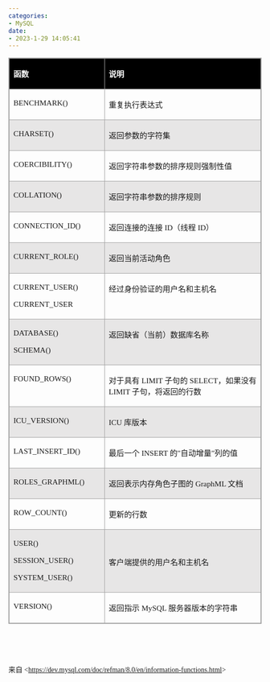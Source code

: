```yaml
---
categories:
- MySQL
date:
- 2023-1-29 14:05:41
---
```


<table summary="" cellspacing="0"
    style="border-collapse:collapse; border-color:#a3a3a3; border-style:solid; border-width:1px"
    class=" cke_show_border">
    <tbody>
        <tr>
            <td
                style="background-color:black; border-bottom:1px solid #a3a3a3; border-left:1px solid #a3a3a3; border-right:1px solid #a3a3a3; border-top:1px solid #a3a3a3; vertical-align:top; width:2.1208in">
                <p><span style="font-size:11.5pt"><span style="font-family:&quot;Microsoft YaHei UI&quot;"><span
                                style="color:white"><strong>函数</strong></span></span></span></p>
            </td>
            <td
                style="background-color:black; border-bottom:1px solid #a3a3a3; border-left:1px solid #a3a3a3; border-right:1px solid #a3a3a3; border-top:1px solid #a3a3a3; vertical-align:top; width:5.277in">
                <p><span style="font-size:11.5pt"><span style="font-family:&quot;Microsoft YaHei UI&quot;"><span
                                style="color:white"><strong>说明</strong></span></span></span></p>
            </td>
        </tr>
        <tr>
            <td
                style="border-bottom:1px solid #a3a3a3; border-left:1px solid #a3a3a3; border-right:1px solid #a3a3a3; border-top:1px solid #a3a3a3; vertical-align:top; width:2.1208in">
                <p><span style="font-size:11.5pt"><span
                            style="font-family:&quot;Comic Sans MS&quot;">BENCHMARK()</span></span></p>
            </td>
            <td
                style="border-bottom:1px solid #a3a3a3; border-left:1px solid #a3a3a3; border-right:1px solid #a3a3a3; border-top:1px solid #a3a3a3; vertical-align:top; width:5.277in">
                <p><span style="font-size:11.5pt"><span
                            style="font-family:&quot;Microsoft YaHei UI&quot;">重复执行表达式</span></span></p>
            </td>
        </tr>
        <tr>
            <td
                style="background-color:#e7e6e6; border-bottom:1px solid #a3a3a3; border-left:1px solid #a3a3a3; border-right:1px solid #a3a3a3; border-top:1px solid #a3a3a3; vertical-align:top; width:2.1208in">
                <p><span style="font-size:11.5pt"><span
                            style="font-family:&quot;Comic Sans MS&quot;">CHARSET()</span></span></p>
            </td>
            <td
                style="background-color:#e7e6e6; border-bottom:1px solid #a3a3a3; border-left:1px solid #a3a3a3; border-right:1px solid #a3a3a3; border-top:1px solid #a3a3a3; vertical-align:top; width:5.277in">
                <p><span style="font-size:11.5pt"><span
                            style="font-family:&quot;Microsoft YaHei UI&quot;">返回参数的字符集</span></span></p>
            </td>
        </tr>
        <tr>
            <td
                style="border-bottom:1px solid #a3a3a3; border-left:1px solid #a3a3a3; border-right:1px solid #a3a3a3; border-top:1px solid #a3a3a3; vertical-align:top; width:2.1208in">
                <p><span style="font-size:11.5pt"><span
                            style="font-family:&quot;Comic Sans MS&quot;">COERCIBILITY()</span></span></p>
            </td>
            <td
                style="border-bottom:1px solid #a3a3a3; border-left:1px solid #a3a3a3; border-right:1px solid #a3a3a3; border-top:1px solid #a3a3a3; vertical-align:top; width:5.277in">
                <p><span style="font-size:11.5pt"><span
                            style="font-family:&quot;Microsoft YaHei UI&quot;">返回字符串参数的排序规则强制性值</span></span></p>
            </td>
        </tr>
        <tr>
            <td
                style="background-color:#e7e6e6; border-bottom:1px solid #a3a3a3; border-left:1px solid #a3a3a3; border-right:1px solid #a3a3a3; border-top:1px solid #a3a3a3; vertical-align:top; width:2.1208in">
                <p><span style="font-size:11.5pt"><span
                            style="font-family:&quot;Comic Sans MS&quot;">COLLATION()</span></span></p>
            </td>
            <td
                style="background-color:#e7e6e6; border-bottom:1px solid #a3a3a3; border-left:1px solid #a3a3a3; border-right:1px solid #a3a3a3; border-top:1px solid #a3a3a3; vertical-align:top; width:5.277in">
                <p><span style="font-size:11.5pt"><span
                            style="font-family:&quot;Microsoft YaHei UI&quot;">返回字符串参数的排序规则</span></span></p>
            </td>
        </tr>
        <tr>
            <td
                style="border-bottom:1px solid #a3a3a3; border-left:1px solid #a3a3a3; border-right:1px solid #a3a3a3; border-top:1px solid #a3a3a3; vertical-align:top; width:2.1208in">
                <p><span style="font-size:11.5pt"><span
                            style="font-family:&quot;Comic Sans MS&quot;">CONNECTION_ID()</span></span></p>
            </td>
            <td
                style="border-bottom:1px solid #a3a3a3; border-left:1px solid #a3a3a3; border-right:1px solid #a3a3a3; border-top:1px solid #a3a3a3; vertical-align:top; width:5.277in">
                <p><span style="font-size:11.5pt"><span
                            style="font-family:&quot;Microsoft YaHei UI&quot;">返回连接的连接</span><span
                            style="font-family:&quot;Comic Sans MS&quot;"> ID</span><span
                            style="font-family:&quot;Microsoft YaHei UI&quot;">（线程</span><span
                            style="font-family:&quot;Comic Sans MS&quot;"> ID</span><span
                            style="font-family:&quot;Microsoft YaHei UI&quot;">）</span></span></p>
            </td>
        </tr>
        <tr>
            <td
                style="background-color:#e7e6e6; border-bottom:1px solid #a3a3a3; border-left:1px solid #a3a3a3; border-right:1px solid #a3a3a3; border-top:1px solid #a3a3a3; vertical-align:top; width:2.1208in">
                <p><span style="font-size:11.5pt"><span
                            style="font-family:&quot;Comic Sans MS&quot;">CURRENT_ROLE()</span></span></p>
            </td>
            <td
                style="background-color:#e7e6e6; border-bottom:1px solid #a3a3a3; border-left:1px solid #a3a3a3; border-right:1px solid #a3a3a3; border-top:1px solid #a3a3a3; vertical-align:top; width:5.277in">
                <p><span style="font-size:11.5pt"><span
                            style="font-family:&quot;Microsoft YaHei UI&quot;">返回当前活动角色</span></span></p>
            </td>
        </tr>
        <tr>
            <td
                style="border-bottom:1px solid #a3a3a3; border-left:1px solid #a3a3a3; border-right:1px solid #a3a3a3; border-top:1px solid #a3a3a3; vertical-align:top; width:2.1208in">
                <p><span style="font-size:11.5pt"><span
                            style="font-family:&quot;Comic Sans MS&quot;">CURRENT_USER()</span></span></p>
                <p><span style="font-size:11.5pt"><span
                            style="font-family:&quot;Comic Sans MS&quot;">CURRENT_USER</span></span></p>
            </td>
            <td
                style="border-bottom:1px solid #a3a3a3; border-left:1px solid #a3a3a3; border-right:1px solid #a3a3a3; border-top:1px solid #a3a3a3; vertical-align:top; width:5.277in">
                <p><span style="font-size:11.5pt"><span
                            style="font-family:&quot;Microsoft YaHei UI&quot;">经过身份验证的用户名和主机名</span></span></p>
            </td>
        </tr>
        <tr>
            <td
                style="background-color:#e7e6e6; border-bottom:1px solid #a3a3a3; border-left:1px solid #a3a3a3; border-right:1px solid #a3a3a3; border-top:1px solid #a3a3a3; vertical-align:top; width:2.1208in">
                <p><span style="font-size:11.5pt"><span
                            style="font-family:&quot;Comic Sans MS&quot;">DATABASE()</span></span></p>
                <p><span style="font-size:11.5pt"><span
                            style="font-family:&quot;Comic Sans MS&quot;">SCHEMA()</span></span></p>
            </td>
            <td
                style="background-color:#e7e6e6; border-bottom:1px solid #a3a3a3; border-left:1px solid #a3a3a3; border-right:1px solid #a3a3a3; border-top:1px solid #a3a3a3; vertical-align:top; width:5.277in">
                <p><span style="font-size:11.5pt"><span
                            style="font-family:&quot;Microsoft YaHei UI&quot;">返回缺省（当前）数据库名称</span></span></p>
            </td>
        </tr>
        <tr>
            <td
                style="border-bottom:1px solid #a3a3a3; border-left:1px solid #a3a3a3; border-right:1px solid #a3a3a3; border-top:1px solid #a3a3a3; vertical-align:top; width:2.1208in">
                <p><span style="font-size:11.5pt"><span
                            style="font-family:&quot;Comic Sans MS&quot;">FOUND_ROWS()</span></span></p>
            </td>
            <td
                style="border-bottom:1px solid #a3a3a3; border-left:1px solid #a3a3a3; border-right:1px solid #a3a3a3; border-top:1px solid #a3a3a3; vertical-align:top; width:5.3465in">
                <p><span style="font-size:11.5pt"><span
                            style="font-family:&quot;Microsoft YaHei UI&quot;">对于具有</span><span
                            style="font-family:&quot;Comic Sans MS&quot;"> LIMIT </span><span
                            style="font-family:&quot;Microsoft YaHei UI&quot;">子句的</span><span
                            style="font-family:&quot;Comic Sans MS&quot;"> SELECT</span><span
                            style="font-family:&quot;Microsoft YaHei UI&quot;">，如果没有</span><span
                            style="font-family:&quot;Comic Sans MS&quot;"> LIMIT </span><span
                            style="font-family:&quot;Microsoft YaHei UI&quot;">子句，将返回的行数</span></span></p>
            </td>
        </tr>
        <tr>
            <td
                style="background-color:#e7e6e6; border-bottom:1px solid #a3a3a3; border-left:1px solid #a3a3a3; border-right:1px solid #a3a3a3; border-top:1px solid #a3a3a3; vertical-align:top; width:2.1208in">
                <p><span style="font-size:11.5pt"><span
                            style="font-family:&quot;Comic Sans MS&quot;">ICU_VERSION()</span></span></p>
            </td>
            <td
                style="background-color:#e7e6e6; border-bottom:1px solid #a3a3a3; border-left:1px solid #a3a3a3; border-right:1px solid #a3a3a3; border-top:1px solid #a3a3a3; vertical-align:top; width:5.277in">
                <p><span style="font-size:11.5pt"><span style="font-family:&quot;Comic Sans MS&quot;">ICU </span><span
                            style="font-family:&quot;Microsoft YaHei UI&quot;">库版本</span></span></p>
            </td>
        </tr>
        <tr>
            <td
                style="border-bottom:1px solid #a3a3a3; border-left:1px solid #a3a3a3; border-right:1px solid #a3a3a3; border-top:1px solid #a3a3a3; vertical-align:top; width:2.1208in">
                <p><span style="font-size:11.5pt"><span
                            style="font-family:&quot;Comic Sans MS&quot;">LAST_INSERT_ID()</span></span></p>
            </td>
            <td
                style="border-bottom:1px solid #a3a3a3; border-left:1px solid #a3a3a3; border-right:1px solid #a3a3a3; border-top:1px solid #a3a3a3; vertical-align:top; width:5.277in">
                <p><span style="font-size:11.5pt"><span
                            style="font-family:&quot;Microsoft YaHei UI&quot;">最后一个</span><span
                            style="font-family:&quot;Comic Sans MS&quot;"> INSERT </span><span
                            style="font-family:&quot;Microsoft YaHei UI&quot;">的</span><span
                            style="font-family:&quot;Comic Sans MS&quot;">"</span><span
                            style="font-family:&quot;Microsoft YaHei UI&quot;">自动增量</span><span
                            style="font-family:&quot;Comic Sans MS&quot;">"</span><span
                            style="font-family:&quot;Microsoft YaHei UI&quot;">列的值</span></span></p>
            </td>
        </tr>
        <tr>
            <td
                style="background-color:#e7e6e6; border-bottom:1px solid #a3a3a3; border-left:1px solid #a3a3a3; border-right:1px solid #a3a3a3; border-top:1px solid #a3a3a3; vertical-align:top; width:2.1208in">
                <p><span style="font-size:11.5pt"><span
                            style="font-family:&quot;Comic Sans MS&quot;">ROLES_GRAPHML()</span></span></p>
            </td>
            <td
                style="background-color:#e7e6e6; border-bottom:1px solid #a3a3a3; border-left:1px solid #a3a3a3; border-right:1px solid #a3a3a3; border-top:1px solid #a3a3a3; vertical-align:top; width:5.277in">
                <p><span style="font-size:11.5pt"><span
                            style="font-family:&quot;Microsoft YaHei UI&quot;">返回表示内存角色子图的</span><span
                            style="font-family:&quot;Comic Sans MS&quot;"> GraphML </span><span
                            style="font-family:&quot;Microsoft YaHei UI&quot;">文档</span></span></p>
            </td>
        </tr>
        <tr>
            <td
                style="border-bottom:1px solid #a3a3a3; border-left:1px solid #a3a3a3; border-right:1px solid #a3a3a3; border-top:1px solid #a3a3a3; vertical-align:top; width:2.1208in">
                <p><span style="font-size:11.5pt"><span
                            style="font-family:&quot;Comic Sans MS&quot;">ROW_COUNT()</span></span></p>
            </td>
            <td
                style="border-bottom:1px solid #a3a3a3; border-left:1px solid #a3a3a3; border-right:1px solid #a3a3a3; border-top:1px solid #a3a3a3; vertical-align:top; width:5.277in">
                <p><span style="font-size:11.5pt"><span
                            style="font-family:&quot;Microsoft YaHei UI&quot;">更新的行数</span></span></p>
            </td>
        </tr>
        <tr>
            <td
                style="background-color:#e7e6e6; border-bottom:1px solid #a3a3a3; border-left:1px solid #a3a3a3; border-right:1px solid #a3a3a3; border-top:1px solid #a3a3a3; vertical-align:top; width:2.1208in">
                <p><span style="font-size:11.5pt"><span
                            style="font-family:&quot;Comic Sans MS&quot;">USER()</span></span></p>
                <p><span style="font-size:11.5pt"><span
                            style="font-family:&quot;Comic Sans MS&quot;">SESSION_USER()</span></span></p>
                <p><span style="font-size:11.5pt"><span
                            style="font-family:&quot;Comic Sans MS&quot;">SYSTEM_USER()</span></span></p>
            </td>
            <td
                style="background-color:#e7e6e6; border-bottom:1px solid #a3a3a3; border-left:1px solid #a3a3a3; border-right:1px solid #a3a3a3; border-top:1px solid #a3a3a3; vertical-align:top; width:5.277in">
                <p><span style="font-size:11.5pt"><span
                            style="font-family:&quot;Microsoft YaHei UI&quot;">&nbsp;</span></span></p>
                <p><span style="font-size:11.5pt"><span
                            style="font-family:&quot;Microsoft YaHei UI&quot;">客户端提供的用户名和主机名</span></span></p>
            </td>
        </tr>
        <tr>
            <td
                style="border-bottom:1px solid #a3a3a3; border-left:1px solid #a3a3a3; border-right:1px solid #a3a3a3; border-top:1px solid #a3a3a3; vertical-align:top; width:2.1208in">
                <p><span style="font-size:11.5pt"><span
                            style="font-family:&quot;Comic Sans MS&quot;">VERSION()</span></span></p>
            </td>
            <td
                style="border-bottom:1px solid #a3a3a3; border-left:1px solid #a3a3a3; border-right:1px solid #a3a3a3; border-top:1px solid #a3a3a3; vertical-align:top; width:5.277in">
                <p><span style="font-size:11.5pt"><span
                            style="font-family:&quot;Microsoft YaHei UI&quot;">返回指示</span><span
                            style="font-family:&quot;Comic Sans MS&quot;"> MySQL </span><span
                            style="font-family:&quot;Microsoft YaHei UI&quot;">服务器版本的字符串</span></span></p>
            </td>
        </tr>
    </tbody>
</table>
<p><span style="font-size:12.0pt"><span style="font-family:&quot;Comic Sans MS&quot;">&nbsp;</span></span></p>
<p><span style="font-size:12.0pt"><span style="font-family:&quot;Comic Sans MS&quot;">&nbsp;</span></span></p>
<p><span style="font-family:&quot;Microsoft YaHei UI&quot;">来自</span><span
        style="font-family:&quot;Comic Sans MS&quot;"> &lt;</span><a
        data-cke-saved-href="https://dev.mysql.com/doc/refman/8.0/en/information-functions.html"
        href="https://dev.mysql.com/doc/refman/8.0/en/information-functions.html"><span
            style="font-family:&quot;Comic Sans MS&quot;">https://dev.mysql.com/doc/refman/8.0/en/information-functions.html</span></a><span
        style="font-family:&quot;Comic Sans MS&quot;">&gt; </span>​​​​​​​</p>